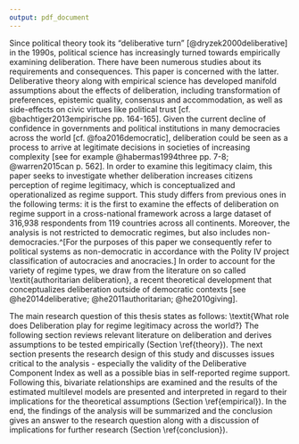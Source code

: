 ```yaml
---
output: pdf_document
---
```


Since political theory took its “deliberative turn” [@dryzek2000deliberative] in the 1990s, political science has increasingly turned towards empirically examining deliberation. There have been numerous studies about its requirements and consequences. This paper is concerned with the latter. Deliberative theory along with empirical science has developed manifold assumptions about the effects of deliberation, including transformation of preferences, epistemic quality, consensus and accommodation, as well as side-effects on civic virtues like political trust [cf. @bachtiger2013empirische pp. 164-165].
Given the current decline of confidence in governments and political institutions in many democracies across the world [cf. @foa2016democratic], deliberation could be seen as a process to arrive at legitimate decisions in societies of increasing complexity [see for example @habermas1994three pp. 7-8; @warren2015can p. 562]. In order to examine this legitimacy claim, this paper seeks to investigate whether deliberation increases citizens perception of regime legitimacy, which is conceptualized and operationalized as regime support. This study differs from previous ones in the following terms: it is the first to examine the effects of deliberation on regime support in a cross-national framework across a large dataset of 316,938 respondents from 119 countries across all continents. Moreover, the analysis is not restricted to democratic regimes, but also includes non-democracies.^[For the purposes of this paper we consequently refer to political systems as non-democratic in accordance with the Polity IV project classification of autocracies and anocracies.] In order to account for the variety of regime types, we draw from the literature on so called \textit{authoritarian deliberation}, a recent theoretical development that conceptualizes deliberation outside of democratic contexts [see @he2014deliberative; @he2011authoritarian; @he2010giving]. 

The main research question of this thesis states as follows: \textit{What role does Deliberation play for regime legitimacy across the world?} The following section reviews relevant literature on deliberation and derives assumptions to be tested empirically  (Section \ref{theory}). The next section presents the research design of this study and discusses issues critical to the analysis - especially the validity of the Deliberative Component Index as well as a possible bias in self-reported regime support. Following this, bivariate relationships are examined and the results of the estimated multilevel models are presented and interpreted in regard to their implications for the theoretical assumptions (Section \ref{empirical}). In the end, the findings of the analysis will be summarized and the conclusion gives an answer to the research question along with a discussion of implications for further research (Section \ref{conclusion}).

  
